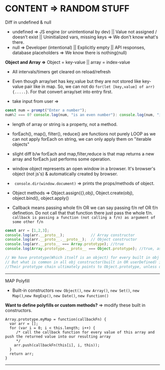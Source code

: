 # CONTENT => RANDOM STUFF

Diff in undefined & null

- undefined => JS engine (or unintentional by dev) ||  Value not assigned / doesn’t exist || Uninitialized vars, missing keys => We don't know what's there.
- null      => Developer (intentional) ||  Explicitly empty  ||  API responses, database placeholders => We know there is nothing(null)

**Object and Array =>** Object = key-value || array = index-value

- All intervals/timers get cleared on reload/refresh

- Even though array/set has key,value but they are not stored like key-value pair like in map. So, we can not do ```for(let [key,value] of arr){.....}```. For that convert array/set into entry first.

- take input from user =>
```js
const num = prompt("Enter a number");
num%2 === 0? console.log(num, "is an even number"): console.log(num, "is NOT an even number");
```

- length of array or string is a property, not a method.

- forEach(), map(), filter(), reduce() are functions not purely LOOP as we can not apply forEach on string, we can only apply them on "iterable objects"

- slight diff b/w forEach and map,filter,reduce is that map returns a new array and forEach just performs some operation.

- window object represents an open window in a browser. It's browser's object (not js's) & automatically created by browser.

- ``` console.dir(window.document)``` => prints the props/methods of object.

- Object methods => Object.assign({},obj), Object.create(obj), object.bind(), object.apply()

- Callback means passing whole f/n OR we can say passing f/n ref OR f/n definetion. Do not call that that function there just pass the whole f/n. ` callback is passing a function (not calling a f/n) as argument of some other f/n`

```js
const arr = [1,2,3];
console.log(arr.__proto__);            // Array constructor
console.log(arr.__proto__.__proto__);  // Object constructor
console.log(arr.__proto__ === Array.prototype); //true
console.log(Array.prototype.__proto__ === Object.prototype); //true, as object is ultimate ancestor

// We have prototype(Which itself is an object) for every built in obj constructor like Array, Set, Map etc, we can make prototype of user defined object constrctor. 
// But what is common in all obj constructor(built in OR userDefined) is their prototype also contains a object prototype (Which is part of Object=> main hero/ultimate ancestor )
//Their prototype chain ultimately points to Object.prototype, unless deliberately broken (like Object.create(null) => low level object).
```
-----

MAP Polyfill
- Built-in constructors `new Object()`, `new Array()`, `new Set()`, `new Map()`,`new RegExp()`, `new Date()`, `new Function()`

**Want to define polyfills or custom methods?** => modify these built in constructors.
```
Array.prototype.myMap = function(callbackFn) {
  var arr = [];              
  for (var i = 0; i < this.length; i++) { 
     /* call the callback function for every value of this array and       push the returned value into our resulting array
     */
    arr.push(callbackFn(this[i], i, this));
  }
  return arr;
}
```
-----

